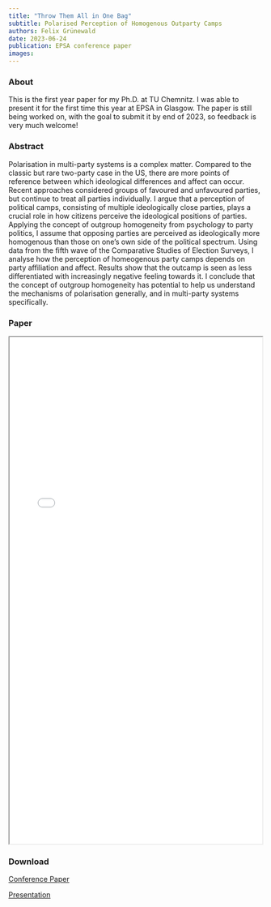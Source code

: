 ```yaml
---
title: "Throw Them All in One Bag"
subtitle: Polarised Perception of Homogenous Outparty Camps
authors: Felix Grünewald
date: 2023-06-24
publication: EPSA conference paper
images: 
---
```


### About
This is the first year paper for my Ph.D. at TU Chemnitz. I was able to present it for the first time this year at EPSA in Glasgow. The paper is still being worked on, with the goal to submit it by end of 2023, so feedback is very much welcome!

### Abstract
Polarisation in multi-party systems is a complex matter. Compared to the classic but rare two-party case in the US, there are more points of reference between which ideological differences and affect can occur. Recent approaches considered groups of favoured and unfavoured parties, but continue to treat all parties individually. I argue that a perception of political camps, consisting of multiple ideologically close parties, plays a crucial role in how citizens perceive the ideological positions of parties. Applying the concept of outgroup homogeneity from psychology to party politics, I assume that opposing parties are perceived as ideologically more homogenous than those on one’s own side of the political spectrum. Using data from the fifth wave of the Comparative Studies of Election Surveys, I analyse how the perception of homeogenous party camps depends on party affiliation and affect. Results show that the outcamp is seen as less differentiated with increasingly negative feeling towards it. I conclude that the concept of outgroup homogeneity has potential to help us understand the mechanisms of polarisation generally, and in multi-party systems specifically.

### Paper

<iframe src="/2023-epsa_paper.html" width="500" height="1000" title="Iframe Example"></iframe>

### Download
[Conference Paper](/epsa2023_gruenewald.pdf)

[Presentation](/2023-06-22_epsa.html)
